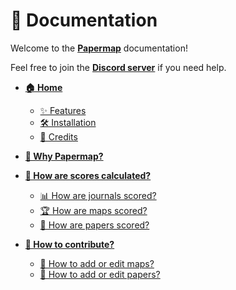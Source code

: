# 📖 Documentation

Welcome to the **[Papermap](https://papermap.org/)** documentation!

Feel free to join the **[Discord server](https://discord.gg/eFdjRJe7WZ)** if you need help.

* **[🏠 Home](/README.md)**
	* [✨ Features](/README.md#-features)
	* [🛠️ Installation](/README.md#%EF%B8%8F-install)
	* [🙏 Credits](/README.md#-credits)

* **[🤔 Why Papermap?](/doc/why.md)**

* **[🧮 How are scores calculated?](/doc/scoring/README.md)**
	* [📊 How are journals scored?](https://github.com/angeluriot/Papermap-data#-metrics)
	* [🏆 How are maps scored?](/doc/scoring/maps.md)
	* [🏅 How are papers scored?](/doc/scoring/papers.md)

* **[🤝 How to contribute?](/doc/contribute/README.md)**
	* [📖 How to add or edit maps?](/doc/contribute/maps.md)
	* [📃 How to add or edit papers?](/doc/contribute/papers.md)
